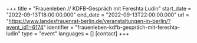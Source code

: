 +++
title = "Frauenleben // KDFB-Gespräch mit Fereshta Ludin"
start_date = "2022-09-13T18:00:00.000"
end_date = "2022-09-13T22:00:00.000"
url = "https://www.landesfrauenrat-berlin.de/veranstaltungen-in-berlin/?event_id1=6174"
identifier = "frauenleben-kdfb-gespräch-mit-fereshta-ludin"
type = "event"
languages = []
[contact]
+++